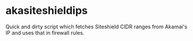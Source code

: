 # akasiteshieldips
Quick and dirty script which fetches Siteshield CIDR ranges from Akamai's IP and uses that in firewall rules. 

